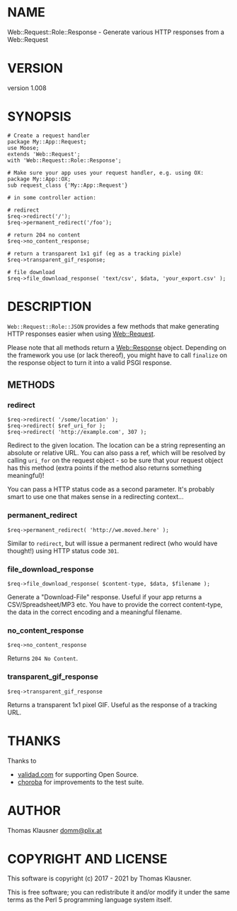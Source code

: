# NAME

Web::Request::Role::Response - Generate various HTTP responses from a Web::Request

# VERSION

version 1.008

# SYNOPSIS

    # Create a request handler
    package My::App::Request;
    use Moose;
    extends 'Web::Request';
    with 'Web::Request::Role::Response';

    # Make sure your app uses your request handler, e.g. using OX:
    package My::App::OX;
    sub request_class {'My::App::Request'}

    # in some controller action:

    # redirect
    $req->redirect('/');
    $req->permanent_redirect('/foo');

    # return 204 no content
    $req->no_content_response;

    # return a transparent 1x1 gif (eg as a tracking pixle)
    $req->transparent_gif_response;

    # file download
    $req->file_download_response( 'text/csv', $data, 'your_export.csv' );

# DESCRIPTION

`Web::Request::Role::JSON` provides a few methods that make generating HTTP responses easier when using [Web::Request](https://metacpan.org/pod/Web%3A%3ARequest).

Please note that all methods return a [Web::Response](https://metacpan.org/pod/Web%3A%3AResponse) object.
Depending on the framework you use (or lack thereof), you might have
to call `finalize` on the response object to turn it into a valid
PSGI response.

## METHODS

### redirect

    $req->redirect( '/some/location' );
    $req->redirect( $ref_uri_for );
    $req->redirect( 'http://example.com', 307 );

Redirect to the given location. The location can be a string
representing an absolute or relative URL. You can also pass a ref,
which will be resolved by calling `uri_for` on the request object -
so be sure that your request object has this method (extra points if
the method also returns something meaningful)!

You can pass a HTTP status code as a second parameter. It's probably
smart to use one that makes sense in a redirecting context...

### permanent\_redirect

    $req->permanent_redirect( 'http://we.moved.here' );

Similar to `redirect`, but will issue a permanent redirect (who would
have thought!) using HTTP status code `301`.

### file\_download\_response

    $req->file_download_response( $content-type, $data, $filename );

Generate a "Download-File" response. Useful if your app returns a
CSV/Spreadsheet/MP3 etc. You have to provide the correct content-type,
the data in the correct encoding and a meaningful filename.

### no\_content\_response

    $req->no_content_response

Returns `204 No Content`.

### transparent\_gif\_response

    $req->transparent_gif_response

Returns a transparent 1x1 pixel GIF. Useful as the response of a
tracking URL.

# THANKS

Thanks to

- [validad.com](https://www.validad.com/) for supporting Open Source.
- [choroba](https://github.com/choroba) for improvements to the test suite.

# AUTHOR

Thomas Klausner <domm@plix.at>

# COPYRIGHT AND LICENSE

This software is copyright (c) 2017 - 2021 by Thomas Klausner.

This is free software; you can redistribute it and/or modify it under
the same terms as the Perl 5 programming language system itself.
